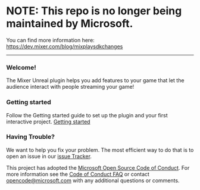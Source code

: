 # NOTE: This repo is no longer being maintained by Microsoft.
You can find more information here: https://dev.mixer.com/blog/mixplaysdkchanges

--------------

### Welcome!

The Mixer Unreal plugin helps you add features to your game that let the audience interact with people streaming your game!

### Getting started
Follow the Getting started guide to set up the plugin and your first interactive project.
[Getting started](https://github.com/mixer/interactive-unreal-plugin/wiki/Getting-started-using-Blueprints)


### Having Trouble?  

We want to help you fix your problem. The most efficient way to do that is to open an issue in our [issue Tracker](https://github.com/mixer/interactive-unreal-plugin/issues).  

This project has adopted the [Microsoft Open Source Code of Conduct](https://opensource.microsoft.com/codeofconduct/). For more information see the [Code of Conduct FAQ](https://opensource.microsoft.com/codeofconduct/faq/) or contact [opencode@microsoft.com](mailto:opencode@microsoft.com) with any additional questions or comments.
